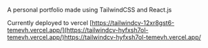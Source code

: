 A personal portfolio made using TailwindCSS and React.js

Currently deployed to vercel [https://tailwindcv-12xr8gst6-temevh.vercel.app/](https://tailwindcv-hyfxsh7ol-temevh.vercel.app/)https://tailwindcv-hyfxsh7ol-temevh.vercel.app/
